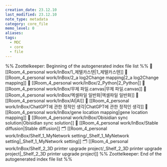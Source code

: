 ```yaml
---
creation_date: 23.12.10
last_modified: 23.12.10
note_type: metadata
category: core_file
memo_level: 0
aliases: 
tags:
  - MOC
  - core
  - file
---
```

%% Zoottelkeeper: Beginning of the autogenerated index file list  %%
📄 [[Room_4_personal work/InBox/1_제텔카스텐|1_제텔카스텐]]
📄 [[Room_4_personal work/InBox/2_a log2Change mapping|2_a log2Change mapping]]
📄 [[Room_4_personal work/InBox/2_Python|2_Python]]
📄 [[Room_4_personal work/InBox/무제 파일.canvas|무제 파일.canvas]]
📄 [[Room_4_personal work/InBox/엑셀파일 일반화|엑셀파일 일반화]]
📄 [[Room_4_personal work/InBox/AI|AI]]
📄 [[Room_4_personal work/InBox/ChatGPT에 관한 정적인 생각|ChatGPT에 관한 정적인 생각]]
📄 [[Room_4_personal work/InBox/gene location mapping|gene location mapping]]
📄 [[Room_4_personal work/InBox/Obisidian sync solution|Obisidian sync solution]]
📄 [[Room_4_personal work/InBox/Stable diffusion|Stable diffusion]]
🗂️ [[Room_4_personal work/InBox/Shelf_1_MyNetwork setting/_Shelf_1_MyNetwork setting|_Shelf_1_MyNetwork setting]]
🗂️ [[Room_4_personal work/InBox/Shelf_2_3D printer upgrade project/_Shelf_2_3D printer upgrade project|_Shelf_2_3D printer upgrade project]]
%% Zoottelkeeper: End of the autogenerated index file list  %%
